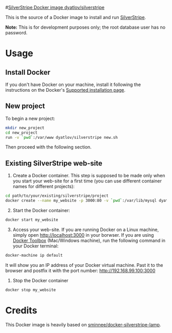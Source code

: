 #[SilverStripe Docker image dyatlov/silverstripe](https://hub.docker.com/r/dyatlov/mesos-dev/)

This is the source of a Docker image to install and run [SilverStripe](http://www.silverstripe.org/).

**Note:** This is for development purposes only; the root database user has no password.

Usage
=====

Install Docker
--------------

If you don't have Docker on your machine, install it following the instructions on the Docker's  [Supported installation page](https://docs.docker.com/installation/).

New project
-----------

To begin a new project:

```bash
mkdir new_project
cd new_project
run -v `pwd`:/var/www dyatlov/silverstripe new.sh
```

Then proceed with the following section.

Existing SilverStripe web-site
------------------------------------

1) Create a Docker container. This step is supposed to be made only when you start your web-site for a first time (you can use different container names for different projects):

```bash
cd path/to/your/existing/silverstripe/project
docker create --name my_website -p 3000:80 -v `pwd`:/var/lib/mysql dyatlov/silverstripe start.sh
```
2) Start the Docker container:

```bash
docker start my_website
```

3) Access your web-site. If you are running Docker on a Linux machine, simply open [http://localhost:3000](http://localhost:3000) in your borwser. If you are using [Docker Toolbox](https://www.docker.com/toolbox) (Mac/Windows machine), run the following command in your Docker terminal: 

```bash
docker-machine ip default
```

It will show you an IP address of your Docker virtual machine. Past it to the browser and postfix it with the port number: http://192.168.99.100:3000

1. Stop the Docker container

```bash
docker stop my_website
```
Credits
=======

This Docker image is heavily based on [sminnee/docker-silverstripe-lamp](https://github.com/sminnee/docker-silverstripe-lamp).
